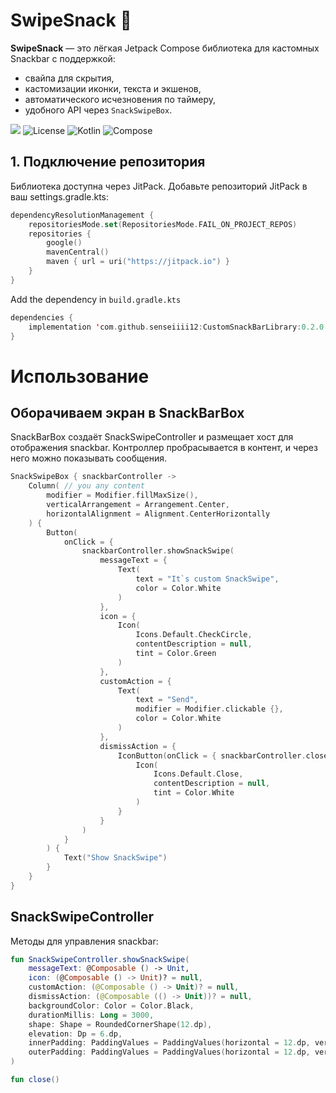 # SwipeSnack 🍫

**SwipeSnack** — это лёгкая Jetpack Compose библиотека для кастомных Snackbar с поддержкой:
- свайпа для скрытия,
- кастомизации иконки, текста и экшенов,
- автоматического исчезновения по таймеру,
- удобного API через `SnackSwipeBox`.
  
[![](https://jitpack.io/v/senseiiii12/CustomSnackBarLibrary.svg)](https://jitpack.io/#senseiiii12/CustomSnackBarLibrary)
![License](https://img.shields.io/badge/license-MIT-blue.svg)
![Kotlin](https://img.shields.io/badge/Kotlin-1.9.24-blue.svg)
![Compose](https://img.shields.io/badge/Compose-1.5.3-blue.svg)

## 1. Подключение репозитория

Библиотека доступна через JitPack.
Добавьте репозиторий JitPack в ваш settings.gradle.kts:
```kotlin
dependencyResolutionManagement {
    repositoriesMode.set(RepositoriesMode.FAIL_ON_PROJECT_REPOS)
    repositories {
        google()
        mavenCentral()
        maven { url = uri("https://jitpack.io") }
    }
}
```
 Add the dependency in `build.gradle.kts`
```kotlin
dependencies {
    implementation 'com.github.senseiiii12:CustomSnackBarLibrary:0.2.0'
}
```
# Использование
## Оборачиваем экран в SnackBarBox

SnackBarBox создаёт SnackSwipeController и размещает хост для отображения snackbar.
Контроллер пробрасывается в контент, и через него можно показывать сообщения.
```kotlin
SnackSwipeBox { snackbarController ->
    Column( // you any content
        modifier = Modifier.fillMaxSize(),
        verticalArrangement = Arrangement.Center,
        horizontalAlignment = Alignment.CenterHorizontally
    ) {
        Button(
            onClick = {
                snackbarController.showSnackSwipe(
                    messageText = {
                        Text(
                            text = "It`s custom SnackSwipe",
                            color = Color.White
                        )
                    },
                    icon = {
                        Icon(
                            Icons.Default.CheckCircle,
                            contentDescription = null,
                            tint = Color.Green
                        )
                    },
                    customAction = {
                        Text(
                            text = "Send",
                            modifier = Modifier.clickable {},
                            color = Color.White
                        )
                    },
                    dismissAction = {
                        IconButton(onClick = { snackbarController.close() }) {
                            Icon(
                                Icons.Default.Close,
                                contentDescription = null,
                                tint = Color.White
                            )
                        }
                    }
                )
            }
        ) {
            Text("Show SnackSwipe")
        }
    }
}
```
## SnackSwipeController
Методы для управления snackbar:
```kotlin
fun SnackSwipeController.showSnackSwipe(
    messageText: @Composable () -> Unit,
    icon: (@Composable () -> Unit)? = null,
    customAction: (@Composable () -> Unit)? = null,
    dismissAction: (@Composable (() -> Unit))? = null,
    backgroundColor: Color = Color.Black,
    durationMillis: Long = 3000,
    shape: Shape = RoundedCornerShape(12.dp),
    elevation: Dp = 6.dp,
    innerPadding: PaddingValues = PaddingValues(horizontal = 12.dp, vertical = 12.dp),
    outerPadding: PaddingValues = PaddingValues(horizontal = 12.dp, vertical = 12.dp)
) 

fun close()
```

